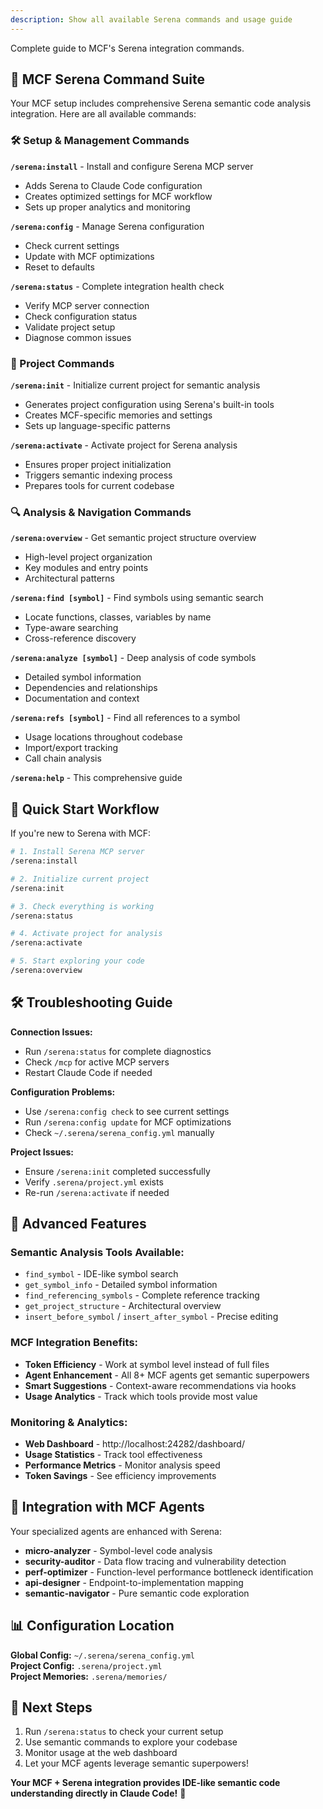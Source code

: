 ```yaml
---
description: Show all available Serena commands and usage guide
---
```


Complete guide to MCF's Serena integration commands.

## 🚀 **MCF Serena Command Suite**

Your MCF setup includes comprehensive Serena semantic code analysis integration. Here are all available commands:

### **🛠️ Setup & Management Commands**

**`/serena:install`** - Install and configure Serena MCP server
- Adds Serena to Claude Code configuration  
- Creates optimized settings for MCF workflow
- Sets up proper analytics and monitoring

**`/serena:config`** - Manage Serena configuration  
- Check current settings
- Update with MCF optimizations
- Reset to defaults

**`/serena:status`** - Complete integration health check
- Verify MCP server connection
- Check configuration status  
- Validate project setup
- Diagnose common issues

### **📂 Project Commands**

**`/serena:init`** - Initialize current project for semantic analysis
- Generates project configuration using Serena's built-in tools
- Creates MCF-specific memories and settings
- Sets up language-specific patterns

**`/serena:activate`** - Activate project for Serena analysis  
- Ensures proper project initialization
- Triggers semantic indexing process
- Prepares tools for current codebase

### **🔍 Analysis & Navigation Commands**

**`/serena:overview`** - Get semantic project structure overview
- High-level project organization
- Key modules and entry points
- Architectural patterns

**`/serena:find [symbol]`** - Find symbols using semantic search
- Locate functions, classes, variables by name
- Type-aware searching
- Cross-reference discovery

**`/serena:analyze [symbol]`** - Deep analysis of code symbols
- Detailed symbol information
- Dependencies and relationships
- Documentation and context

**`/serena:refs [symbol]`** - Find all references to a symbol
- Usage locations throughout codebase  
- Import/export tracking
- Call chain analysis

**`/serena:help`** - This comprehensive guide

## 🎯 **Quick Start Workflow**

If you're new to Serena with MCF:

```bash
# 1. Install Serena MCP server
/serena:install

# 2. Initialize current project  
/serena:init

# 3. Check everything is working
/serena:status

# 4. Activate project for analysis
/serena:activate

# 5. Start exploring your code
/serena:overview
```

## 🛠️ **Troubleshooting Guide**

**Connection Issues:**
- Run `/serena:status` for complete diagnostics
- Check `/mcp` for active MCP servers
- Restart Claude Code if needed

**Configuration Problems:**
- Use `/serena:config check` to see current settings
- Run `/serena:config update` for MCF optimizations
- Check `~/.serena/serena_config.yml` manually

**Project Issues:**
- Ensure `/serena:init` completed successfully
- Verify `.serena/project.yml` exists
- Re-run `/serena:activate` if needed

## 🌟 **Advanced Features**

### **Semantic Analysis Tools Available:**
- `find_symbol` - IDE-like symbol search
- `get_symbol_info` - Detailed symbol information  
- `find_referencing_symbols` - Complete reference tracking
- `get_project_structure` - Architectural overview
- `insert_before_symbol` / `insert_after_symbol` - Precise editing

### **MCF Integration Benefits:**
- **Token Efficiency** - Work at symbol level instead of full files
- **Agent Enhancement** - All 8+ MCF agents get semantic superpowers
- **Smart Suggestions** - Context-aware recommendations via hooks
- **Usage Analytics** - Track which tools provide most value

### **Monitoring & Analytics:**
- **Web Dashboard** - http://localhost:24282/dashboard/
- **Usage Statistics** - Track tool effectiveness  
- **Performance Metrics** - Monitor analysis speed
- **Token Savings** - See efficiency improvements

## 🎨 **Integration with MCF Agents**

Your specialized agents are enhanced with Serena:

- **micro-analyzer** - Symbol-level code analysis
- **security-auditor** - Data flow tracing and vulnerability detection
- **perf-optimizer** - Function-level performance bottleneck identification  
- **api-designer** - Endpoint-to-implementation mapping
- **semantic-navigator** - Pure semantic code exploration

## 📊 **Configuration Location**

**Global Config:** `~/.serena/serena_config.yml`  
**Project Config:** `.serena/project.yml`  
**Project Memories:** `.serena/memories/`

## 🚀 **Next Steps**

1. Run `/serena:status` to check your current setup
2. Use semantic commands to explore your codebase
3. Monitor usage at the web dashboard
4. Let your MCF agents leverage semantic superpowers!

**Your MCF + Serena integration provides IDE-like semantic code understanding directly in Claude Code!** 🎯
